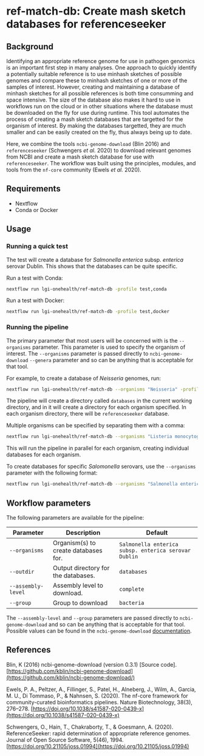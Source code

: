 # ref-match-db: Create mash sketch databases for referenceseeker

## Background

Identifying an appropriate reference genome for use in pathogen genomics is an 
important first step in many analyses. One approach to quickly identify a potentially
suitable reference is to use minhash sketches of possible genomes and compare these to
minhash sketches of one or more of the samples of interest. However, creating and 
maintaining a database of minhash sketches for all possible references is both time
consumming and space intensive. The size of the database also makes it hard to use in 
workflows run on the cloud or in other situations where the database must be downloaded 
on the fly for use during runtime. This tool automates the process of creating a mash
sketch databases that are targetted for the organism of interest. By making the databases
targetted, they are much smaller and can be easily created on the fly, thus always being
up to date.

Here, we combine the tools `ncbi-genome-download` (Blin 2016) and `referenceseeker` 
(Schwengers _et al._ 2020) to download relevant genomes from NCBI and create a mash sketch
database for use with `referenceseeker`. The workflow was built using the principles, 
modules, and tools from the `nf-core` community (Ewels _et al._ 2020).

## Requirements

* Nextflow
* Conda or Docker

## Usage

### Running a quick test

The test will create a database for _Salmonella enterica_ subsp. _enterica_ 
serovar Dublin. This shows that the databases can be quite specific. 

Run a test with Conda:

```bash
nextflow run lgi-onehealth/ref-match-db -profile test,conda
```

Run a test with Docker:

```bash
nextflow run lgi-onehealth/ref-match-db -profile test,docker
```

### Running the pipeline

The primary parameter that most users will be concerned with is the `--organisms`
parameter. This parameter is used to specify the organism of interest. The 
`--organisms` parameter is passed directly to `ncbi-genome-download` `--genera` 
parameter and so can be anything that is acceptable for that tool.

For example, to create a database of _Neisseria_ genomes, run:

```bash
nextflow run lgi-onehealth/ref-match-db --organisms "Neisseria" -profile docker
```

The pipeline will create a directory called `databases` in the current working directory, and in it will create a directory for each organism specified. In each organism directory, there will be `referenceseeker` database.

Multiple organisms can be specified by separating them with a comma:

```bash
nextflow run lgi-onehealth/ref-match-db --organisms "Listeria monocytogenes,Neisseria" -profile docker
```

This will run the pipeline in parallel for each organism, creating individual
databases for each organism.

To create databases for specific _Salomonella_ serovars, use the `--organisms` parameter with the following format:

```bash
nextflow run lgi-onehealth/ref-match-db --organisms "Salmonella enterica subsp. enterica serovar Dublin" -profile docker
```

## Workflow parameters

The following parameters are available for the pipeline:

| Parameter          | Description                          | Default                                              |
| ------------------ | ------------------------------------ | ---------------------------------------------------- |
| `--organisms`      | Organism(s) to create databases for. | `Salmonella enterica subsp. enterica serovar Dublin` |
| `--outdir`         | Output directory for the databases.  | `databases`                                          |
| `--assembly-level` | Assembly level to download.          | `complete`                                           |
| `--group`          | Group to download                    | `bacteria`                                           |

The `--assembly-level` and `--group` parameters are passed directly to `ncbi-genome-download` and so can be anything that is acceptable for that tool.
Possible values can be found in the `ncbi-genome-download` [documentation](https://github.com/kblin/ncbi-genome-download).

## References

Blin, K (2016) ncbi-genome-download (version 0.3.1) [Source code]. [https://github.com/kblin/ncbi-genome-download](https://github.com/kblin/ncbi-genome-download/)

Ewels, P. A., Peltzer, A., Fillinger, S., Patel, H., Alneberg, J., Wilm, A., Garcia, M. U., Di Tommaso, P., & Nahnsen, S. (2020). The nf-core framework for community-curated bioinformatics pipelines. Nature Biotechnology, 38(3), 276–278. [https://doi.org/10.1038/s41587-020-0439-x](https://doi.org/10.1038/s41587-020-0439-x)

Schwengers, O., Hain, T., Chakraborty, T., & Goesmann, A. (2020). ReferenceSeeker: rapid determination of appropriate reference genomes. Journal of Open Source Software, 5(46), 1994. [https://doi.org/10.21105/joss.01994](https://doi.org/10.21105/joss.01994)